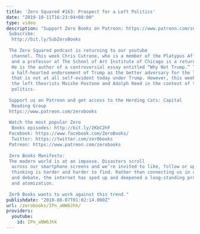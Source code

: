 ```yaml
---
title: 'Zero Squared #163: Prospect for a Left Politics'
date: "2019-10-11T16:23:04+08:00"
type: video
description: "Support Zero Books on Patreon: https://www.patreon.com/zerobooks Subscribe:
  http://bit.ly/SubZeroBooks  The Zero Squared podcast is returning to our youtube
  channel. This week Chris Cutrone, who is a member of the Platypus Affiliated Society
  and a professor at The School of Art Institute of Chicago is a returning guest.
  He is the author of a controversial essay entitled “Why Not Trump.” The piece was
  a half-hearted endorsement of Trump as the better adversary for the left, an opinion
  that is not at all self-evident today under Trump. However, this week we discuss
  the left theorists Moishe Postone and Adolph Reed in the context of the death of
  politics.  Support us on Patreon and get access to the Herding Cats: Capital
  Reading Group https://www.patreon.com/zerobooks  Watch the most popular Zero
  Books episodes: http://bit.ly/2KbC2hF Facebook: https://www.facebook.com/ZeroBooks/
  Twitter: https://twitter.com/zer0books Patreon: https://www.patreon.com/zerobooks
   Zero Books Manifesto:  The modern world is at an impasse. Disasters scroll
  across our smartphone screens and we’re invited to like, follow or upvote, but critical
  thinking is harder and harder to find. Rather than connecting us in common struggle
  and debate, the internet has sped up and deepened a long-standing process of alienation
  and atomization.   Zer0 Books wants to work against this trend."
publishdate: "2018-08-07T01:02:14.000Z"
url: /zerobooks/IPn_aNW6Jhk/
providers:
  youtube:
    id: IPn_aNW6Jhk
---
```

